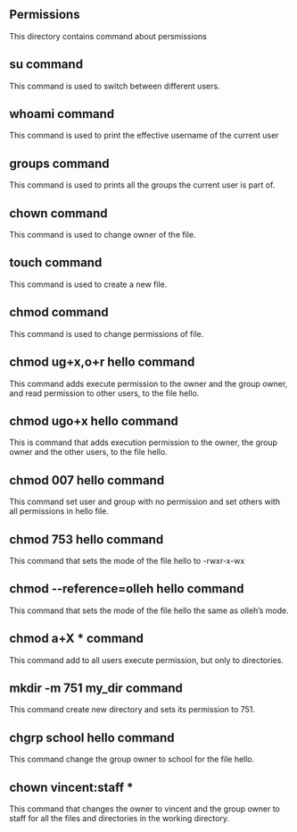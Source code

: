 ## Permissions
This directory contains command about persmissions
## su command
This command is used to switch between different users.
## whoami command
This command is used to print the effective username of the current user
## groups command
This command is used to prints all the groups the current user is part of.
## chown command
This command is used to change owner of the file.
## touch command
This command is used to create a new file.
## chmod command 
This command is used to change permissions of file.
## chmod ug+x,o+r hello command
This command adds execute permission to the owner and the group owner, and read permission to other users, to the file hello.
## chmod ugo+x hello command
This is command  that adds execution permission to the owner, the group owner and the other users, to the file hello.
## chmod 007 hello command
This command set user and group with no permission and set others with all permissions in hello file.
## chmod 753 hello command
This command that sets the mode of the file hello to -rwxr-x-wx
## chmod --reference=olleh hello command
This command that sets the mode of the file hello the same as olleh’s mode.
## chmod a+X * command
This command add to all users execute permission, but only to directories.
## mkdir -m 751 my_dir command
This command create new directory and sets its permission to 751.
## chgrp school hello command
This command change the group owner to school for the file hello.
## chown vincent:staff *
This command that changes the owner to vincent and the group owner to staff for all the files and directories in the working directory.

